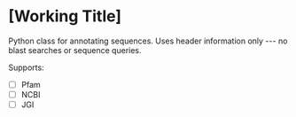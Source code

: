 # [Working Title]

Python class for annotating sequences. Uses header information only --- no
blast searches or sequence queries.

Supports:
 - [ ] Pfam
 - [ ] NCBI
 - [ ] JGI
